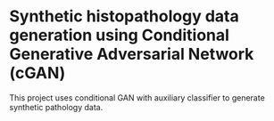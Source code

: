 # Synthetic histopathology data generation using Conditional Generative Adversarial Network (cGAN)
 This project uses conditional GAN with auxiliary classifier to generate synthetic pathology data.
